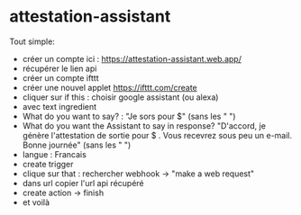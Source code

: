 # attestation-assistant

Tout simple:

- créer un compte ici : https://attestation-assistant.web.app/
- récupérer le lien api
- créer un compte ifttt
- créer une nouvel applet https://ifttt.com/create
- cliquer sur if this : choisir google assistant (ou alexa)
- avec text ingredient
- What do you want to say? : "Je sors pour $" (sans les " ")
- What do you want the Assistant to say in response? "D'accord, je génère l'attestation de sortie pour $ . Vous recevrez sous peu un e-mail. Bonne journée" (sans les " ")
- langue : Francais
- create trigger
- clique sur that : rechercher webhook -> "make a web request"
- dans url copier l'url api récupéré
- create action -> finish
- et voilà
